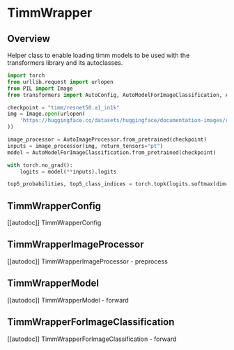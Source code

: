 <!--Copyright 2022 The HuggingFace Team. All rights reserved.

Licensed under the Apache License, Version 2.0 (the "License"); you may not use this file except in compliance with
the License. You may obtain a copy of the License at

http://www.apache.org/licenses/LICENSE-2.0

Unless required by applicable law or agreed to in writing, software distributed under the License is distributed on
an "AS IS" BASIS, WITHOUT WARRANTIES OR CONDITIONS OF ANY KIND, either express or implied. See the License for the
specific language governing permissions and limitations under the License.

⚠️ Note that this file is in Markdown but contain specific syntax for our doc-builder (similar to MDX) that may not be
rendered properly in your Markdown viewer.

-->

# TimmWrapper

## Overview

Helper class to enable loading timm models to be used with the transformers library and its autoclasses.

```python
import torch
from urllib.request import urlopen
from PIL import Image
from transformers import AutoConfig, AutoModelForImageClassification, AutoImageProcessor

checkpoint = "timm/resnet50.a1_in1k"
img = Image.open(urlopen(
    'https://huggingface.co/datasets/huggingface/documentation-images/resolve/main/beignets-task-guide.png'
))

image_processor = AutoImageProcessor.from_pretrained(checkpoint)
inputs = image_processor(img, return_tensors="pt")
model = AutoModelForImageClassification.from_pretrained(checkpoint)

with torch.no_grad():
    logits = model(**inputs).logits

top5_probabilities, top5_class_indices = torch.topk(logits.softmax(dim=1) * 100, k=5)
```

## TimmWrapperConfig

[[autodoc]] TimmWrapperConfig

## TimmWrapperImageProcessor

[[autodoc]] TimmWrapperImageProcessor
    - preprocess

## TimmWrapperModel

[[autodoc]] TimmWrapperModel
    - forward

## TimmWrapperForImageClassification

[[autodoc]] TimmWrapperForImageClassification
    - forward
